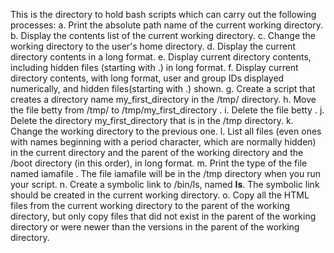 This is the directory to hold bash scripts which can carry out the following processes:
a. Print the absolute path name of the current working directory.
b. Display the contents list of the current working directory.
c. Change the working directory to the user's home directory.
d. Display the current directory contents in a long format.
e. Display current directory contents, including hidden files (starting with .) in long format.
f. Display current directory contents, with long format, user and group IDs displayed numerically, and hidden files(starting with .) shown.
g. Create a script that creates a directory name my_first_directory in the /tmp/ directory.
h. Move the file betty from /tmp/ to /tmp/my_first_directory .
i. Delete the file betty .
j. Delete the directory my_first_directory that is in the /tmp directory.
k. Change the working directory to the previous one.
l. List all files (even ones with names beginning with a period character, which are normally hidden) in the current directory and the parent of the working directory and the /boot directory (in this order), in long format.
m. Print the type of the file named iamafile . The file iamafile will be in the /tmp directory when you run your script.
n. Create a symbolic link to /bin/ls, named __ls__. The symbolic link should be created in the current working directory.
o. Copy all the HTML files from the current working directory to the parent of the working directory, but only copy files that did not exist in the parent of the working directory or were newer than the versions in the parent of the working directory.
